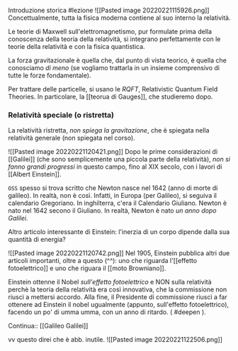 Introduzione storica
#lezione
![[Pasted image 20220221115926.png]]
Concettualmente, tutta la fisica moderna contiene al suo interno la relatività.

Le teorie di Maxwell sull'elettromagnetismo, pur formulate prima della conoscenza della teoria della relatività, si integrano perfettamente con le teorie della relatività e con la fisica quantistica.

La forza gravitazionale è quella che, dal punto di vista teorico, è quella che conosciamo _di meno_ (se vogliamo trattarla in un insieme comprensivo di tutte le forze fondamentale).


Per trattare delle particelle, si usano le _RQFT_, Relativistic Quantum Field Theories. In particolare, la [[teorua di Gauges]], che studieremo dopo.

### Relatività speciale (o ristretta)
La relatività ristretta, _non spiega la gravitazione_, che è spiegata nella relatività generale (non spiegata nel corso).

![[Pasted image 20220221120421.png]]
Dopo le prime considerazioni di [[Galilei]] (che sono semplicemente una piccola parte della relatività), _non si fanno grandi progressi_ in questo campo, fino al XIX secolo, con i lavori di [[Albert Einstein]].

`OSS` spesso si trova scritto che Newton nasce nel 1642 (anno di morte di galileo). In realtà, non è così. Infatti, in Europa (per Galileo), si seguiva il calendario Gregoriano. In inghilterra, c'era il Calendario Giuliano. Newton è nato nel 1642 secono il Giuliano. In realtà, Newton è nato _un anno dopo Galilei_.

Altro articolo interessante di Einstein: l'inerzia di un corpo dipende dalla sua quantità di energia?

![[Pasted image 20220221120742.png]]
Nel 1905, Einstein pubblica altri due articoli importanti, oltre a questo (^^): uno che riguarda l'[[effetto fotoelettrico]] e uno che riguara il [[moto Browniano]]. 

Einstein ottenne il Nobel _sull'effetto fotoelettrico_ e NON sulla relatività perchè la teoria della relatività era così innovativa, che la commissione non riuscì a mettersi accordo. Alla fine, il Presidente di commissione riuscì a far ottenere ad Einstein il nobel ugualmente (appunto, sull'effetto fotoelettrico), facendo un po' di umma umma, con un anno di ritardo. ( #deepen ). 

Continua:: [[Galileo Galilei]]

vv questo direi che è abb. inutile.
![[Pasted image 20220221122506.png]]
